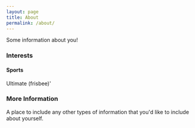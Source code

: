 ```yaml
---
layout: page
title: About
permalink: /about/
---
```


Some information about you!
### Interests
#### Sports
Ultimate (frisbee)'

### More Information

A place to include any other types of information that you'd like to include about yourself.

